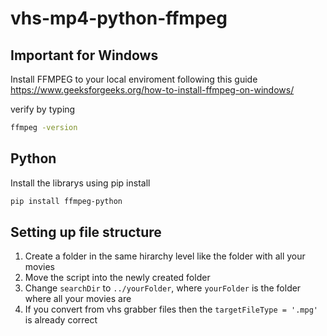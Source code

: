 # vhs-mp4-python-ffmpeg

## Important for Windows

Install FFMPEG to your local enviroment following this guide
https://www.geeksforgeeks.org/how-to-install-ffmpeg-on-windows/

verify by typing
```bash
ffmpeg -version
```

## Python

Install the librarys using pip install

```bash
pip install ffmpeg-python
```

## Setting up file structure

1. Create a folder in the same hirarchy level like the folder with all your movies
2. Move the script into the newly created folder
3. Change `searchDir` to `../yourFolder`, where `yourFolder` is the folder where all your movies are
4. If you convert from vhs grabber files then the `targetFileType = '.mpg'` is already correct
